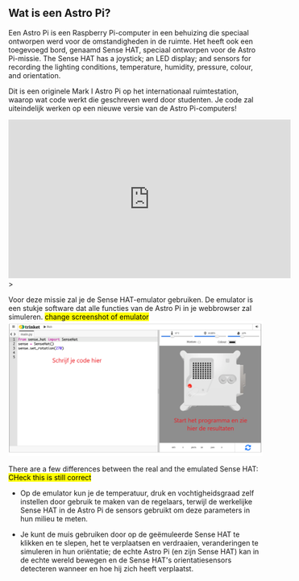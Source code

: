 ## Wat is een Astro Pi?

Een Astro Pi is een Raspberry Pi-computer in een behuizing die speciaal ontworpen werd voor de omstandigheden in de ruimte. Het heeft ook een toegevoegd bord, genaamd Sense HAT, speciaal ontworpen voor de Astro Pi-missie. The Sense HAT has a joystick; an LED display; and sensors for recording the lighting conditions, temperature, humidity, pressure, colour, and orientation.

Dit is een originele Mark I Astro Pi op het internationaal ruimtestation, waarop wat code werkt die geschreven werd door studenten. Je code zal uiteindelijk werken op een nieuwe versie van de Astro Pi-computers!


<iframe width="560" height="315" src="https://www.youtube.com/embed/4ykbAJeGPMM" frameborder="0" allow="accelerometer; autoplay; encrypted-media; gyroscope; picture-in-picture" allowfullscreen></iframe>>

Voor deze missie zal je de Sense HAT-emulator gebruiken. De emulator is een stukje software dat alle functies van de Astro Pi in je webbrowser zal simuleren.
<mark>change screenshot of emulator</mark> ![A labelled screenshot of the Sense HAT emulator with the code window on the left and the emulator on the right.](images/sense-hat-emulator.png)

There are a few differences between the real and the emulated Sense HAT:
<mark>CHeck this is still correct</mark>
- Op de emulator kun je de temperatuur, druk en vochtigheidsgraad zelf instellen door gebruik te maken van de regelaars, terwijl de werkelijke Sense HAT in de Astro Pi de sensors gebruikt om deze parameters in hun milieu te meten.

- Je kunt de muis gebruiken door op de geëmuleerde Sense HAT te klikken en te slepen, het te verplaatsen en verdraaien, veranderingen te simuleren in hun oriëntatie; de echte Astro Pi (en zijn Sense HAT) kan in de echte wereld bewegen en de Sense HAT's orientatiesensors detecteren wanneer en hoe hij zich heeft verplaatst.
